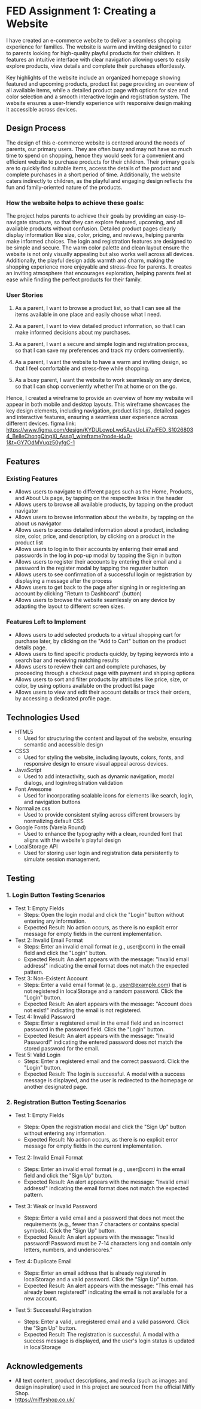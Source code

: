# FED Assignment 1: Creating a Website
I have created an e-commerce website to deliver a seamless shopping experience for families. The website is warm and inviting designed to cater to parents looking for high-quality playful products for their children. It features an intuitive interface with clear navigation allowing users to easily explore products, view details and complete their purchases effortlessly.

Key highlights of the website include an organized homepage showing featured and upcoming products,  product list page providing an overview of all available items, while a detailed product page with options for size and color selection and a smooth interactive login and registration system. The website ensures a user-friendly experience with responsive design making it accessible across devices.

## Design Process
The design of this e-commerce website is centered around the needs of parents, our primary users. They are often busy and may not have so much time to spend on shopping, hence they would seek for a convenient and efficient website to purchase products for their children. Their primary goals are to quickly find suitable items, access the details of the product and complete purchases in a short period of time. Additionally, the website caters indirectly to children, as the playful and engaging design reflects the fun and family-oriented nature of the products.

### How the website helps to achieve these goals:
The project helps parents to achieve their goals by providing an easy-to-navigate structure, so that they can explore featured, upcoming, and all available products without confusion. Detailed product pages clearly display information like size, color, pricing, and reviews, helping parents make informed choices. The login and registration features are designed to be simple and secure. The warm color palette and clean layout ensure the website is not only visually appealing but also works well across all devices. Additionally, the playful design adds warmth and charm, making the shopping experience more enjoyable and stress-free for parents. It creates an inviting atmosphere that encourages exploration, helping parents feel at ease while finding the perfect products for their family.

### User Stories

1. As a parent, I want to browse a product list, so that I can see all the items available in one place and easily choose what I need.

2. As a parent, I want to view detailed product information, so that I can make informed decisions about my purchases.

3. As a parent, I want a secure and simple login and registration process, so that I can save my preferences and track my orders conveniently.

4. As a parent, I want the website to have a warm and inviting design, so that I feel comfortable and stress-free while shopping.

5. As a busy parent, I want the website to work seamlessly on any device, so that I can shop conveniently whether I’m at home or on the go.

Hence, I created a wireframe to provide an overview of how my website will appear in both mobile and desktop layouts. This wireframe showcases the key design elements, including navigation, product listings, detailed pages and interactive features, ensuring a seamless user experience across different devices.
figma link: https://www.figma.com/design/KYDULowpLwq5AzvUoLii7z/FED_S10268034_BelleChongQingXi_Assg1_wireframe?node-id=0-1&t=GY7OdMVuqz50yfgC-1

## Features
### Existing Features
- Allows users to navigate to different pages such as the Home, Products, and About Us page, by tapping on the respective links in the header  
- Allows users to browse all available products, by tapping on the product navigator  
- Allows users to browse information about the website, by tapping on the about us navigator  
- Allows users to access detailed information about a product, including size, color, price, and description, by clicking on a product in the 
  product list  
- Allows users to log in to their accounts by entering their email and passwords in the log in pop-up modal by tapping the Sign in button
- Allows users to register their accounts by entering their email and a password in the register modal by tapping the reguster button
- Allows users to see confirmation of a successful login or registration by displaying a message after the process  
- Allows users to get back to the page after signing in or registering an account by clicking "Return to Dashboard" (button)  
- Allows users to browse the website seamlessly on any device by adapting the layout to different screen sizes.

### Features Left to Implement
- Allows users to add selected products to a virtual shopping cart for purchase later, by clicking on the "Add to Cart" button on the product 
  details page.
- Allows users to find specific products quickly, by typing keywords into a search bar and receiving matching results
- Allows users to review their cart and complete purchases, by proceeding through a checkout page with payment and shipping options
- Allows users to sort and filter products by attributes like price, size, or color, by using options available on the product list page
- Allows users to view and edit their account details or track their orders, by accessing a dedicated profile page. 


## Technologies Used
- HTML5
    - Used for structuring the content and layout of the website, ensuring semantic and accessible design
- CSS3
    - Used for styling the website, including layouts, colors, fonts, and responsive design to ensure visual appeal across devices.
- JavaScript
    - Used to add interactivity, such as dynamic navigation, modal dialogs, and login/registration validation
- Font Awesome
    - Used for incorporating scalable icons for elements like search, login, and navigation buttons
- Normalize.css
    - Used to provide consistent styling across different browsers by normalizing default CSS
- Google Fonts (Varela Round)
    - Used to enhance the typography with a clean, rounded font that aligns with the website's playful design
- LocalStorage API
    - Used for storing user login and registration data persistently to simulate session management.

## Testing
### 1. Login Button Testing Scenarios
- Test 1: Empty Fields
  - Steps: Open the login modal and click the "Login" button without entering any information.
  - Expected Result: No action occurs, as there is no explicit error message for empty fields in the current implementation.
- Test 2: Invalid Email Format
  - Steps: Enter an invalid email format (e.g., user@com) in the email field and click the "Login" button.
  - Expected Result: An alert appears with the message: "Invalid email address!" indicating the email format does not match the expected pattern.
- Test 3: Non-Existent Account
  - Steps: Enter a valid email format (e.g., user@example.com) that is not registered in localStorage and a random password. Click the "Login" button.
  - Expected Result: An alert appears with the message: "Account does not exist!" indicating the email is not registered.
- Test 4: Invalid Password
  - Steps: Enter a registered email in the email field and an incorrect password in the password field. Click the "Login" button.
  - Expected Result: An alert appears with the message: "Invalid Password!" indicating the entered password does not match the stored password for the email.
- Test 5: Valid Login
  - Steps: Enter a registered email and the correct password. Click the "Login" button.
  - Expected Result: The login is successful. A modal with a success message is displayed, and the user is redirected to the homepage or another designated page.

### 2. Registration Button Testing Scenarios

- Test 1: Empty Fields
  - Steps: Open the registration modal and click the "Sign Up" button without entering any information.
  - Expected Result: No action occurs, as there is no explicit error message for empty fields in the current implementation.

- Test 2: Invalid Email Format
  - Steps: Enter an invalid email format (e.g., user@com) in the email field and click the "Sign Up" button.
  - Expected Result: An alert appears with the message: "Invalid email address!" indicating the email format does not match the expected pattern.

- Test 3: Weak or Invalid Password
  - Steps: Enter a valid email and a password that does not meet the requirements (e.g., fewer than 7 characters or contains special symbols). Click the "Sign Up" button.
  - Expected Result: An alert appears with the message: "Invalid password! Password must be 7-14 characters long and contain only letters, numbers, and underscores."

- Test 4: Duplicate Email
  - Steps: Enter an email address that is already registered in localStorage and a valid password. Click the "Sign Up" button.
  - Expected Result: An alert appears with the message: "This email has already been registered!" indicating the email is not available for a new account.

- Test 5: Successful Registration
  - Steps: Enter a valid, unregistered email and a valid password. Click the "Sign Up" button.
  - Expected Result: The registration is successful. A modal with a success message is displayed, and the user's login status is updated in localStorage

## Acknowledgements
- All text content, product descriptions, and media (such as images and design inspiration) used in this project are sourced from the official Miffy Shop. 
- https://miffyshop.co.uk/
